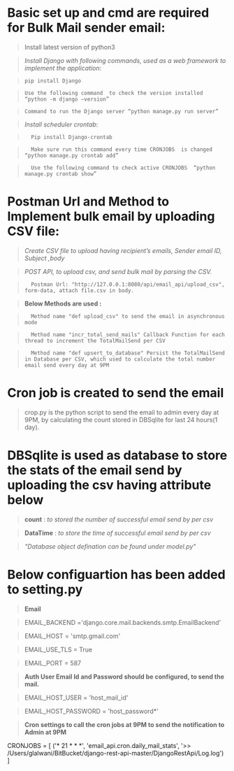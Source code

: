 # Basic set up and cmd are required for Bulk Mail sender email:

> Install latest version of python3

> _Install Django with following commands, used as a web framework to implement the application_:

>     pip install Django
 
>     Use the following command  to check the version installed “python -m django –version” 
    
>     Command to run the Django server “python manage.py run server”
   
>  	_Install scheduler crontab_:
     
>       Pip install Django-crontab
       
>       Make sure run this command every time CRONJOBS  is changed “python manage.py crontab add”

>       Use the following command to check active CRONJOBS  “python manage.py crontab show”
       

#  Postman Url and Method to Implement bulk email by uploading CSV file:

> _Create CSV file to upload having  recipient’s emails, Sender email ID, Subject ,body_

>  _POST API, to upload csv, and send bulk mail by parsing the CSV._
  
>       Postman Url: "http://127.0.0.1:8080/api/email_api/upload_csv", form-data, attach file.csv in body.

> **Below Methods are used :**

>       Method name "def upload_csv" to send the email in asynchronous mode
       
>       Method name "incr_total_send_mails" Callback Function for each thread to increment the TotalMailSend per CSV
       
>       Method name "def upsert_to_database" Persist the TotalMailSend in Database per CSV, which used to calculate the total number email send every day at 9PM
>       

# Cron job is created to send the email 

> crop.py is the python script to send the email to admin every day at 9PM, by calculating the count stored in DBSqlite for last 24 hours(1 day).

# DBSqlite is used as database to store the stats of the email send by uploading the csv having attribute below 

> **count** : _to stored the number of successful email send by per csv_

> **DataTime** : _to store the time of successful email send by per csv_

> _"Database object defination can be found under model.py"_
> 
# Below configuartion has been added to setting.py

 > **Email**

 >EMAIL_BACKEND ='django.core.mail.backends.smtp.EmailBackend'

 >EMAIL_HOST = 'smtp.gmail.com'

 >EMAIL_USE_TLS = True

 >EMAIL_PORT = 587

 > **Auth User Email Id and Password should be configured, to send the mail.**

 >EMAIL_HOST_USER = 'host_mail_id'

 >EMAIL_HOST_PASSWORD = 'host_password*'


> **Cron settings to call the cron jobs at 9PM to send the notification to Admin at 9PM**
>
CRONJOBS = [
    ('* 21 * * *', 'email_api.cron.daily_mail_stats', '>> /Users/glalwani/BitBucket/django-rest-api-master/DjangoRestApi/Log.log')
]

      




